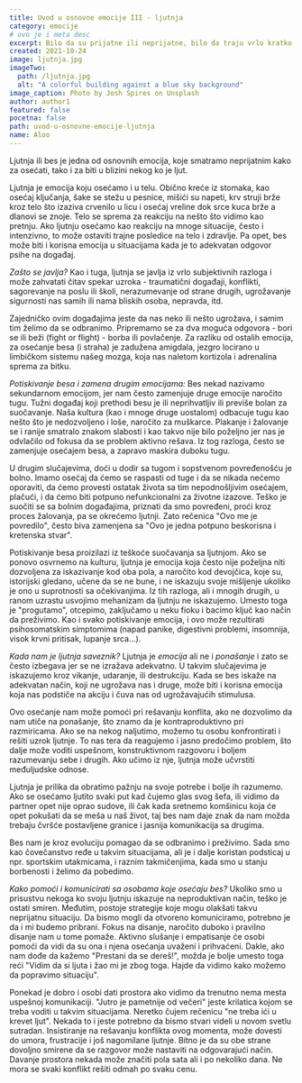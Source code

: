 ```yaml
---
title: Uvod u osnovne emocije III - ljutnja
category: emocije
# ovo je i meta desc
excerpt: Bilo da su prijatne ili neprijatne, bilo da traju vrlo kratko ili duže, naše emocije su ogroman izvor informacija.
created: 2021-10-24
image: ljutnja.jpg
imageTwo:
  path: /ljutnja.jpg
  alt: "A colorful building against a blue sky background"
image_caption: Photo by Josh Spires on Unsplash
author: author1
featured: false
pocetna: false
path: uvod-u-osnovne-emocije-ljutnja
name: Aloo
---
```



Ljutnja ili bes je jedna od osnovnih emocija, koje smatramo neprijatnim kako za osećati, tako i za biti u blizini nekog ko je ljut. 

Ljutnja je emocija koju osećamo i u telu. Obično kreće iz stomaka, kao osećaj ključanja, šake se stežu u pesnice, mišići su napeti, krv struji brže kroz telo što izaziva crvenilo u licu i osećaj vreline dok srce kuca brže a dlanovi se znoje. Telo se sprema za reakciju na nešto što vidimo kao pretnju. Ako ljutnju osećamo kao reakciju na mnoge situacije, često i intenzivno, to može ostaviti trajne posledice na telo i zdravlje. Pa opet, bes može biti i korisna emocija u situacijama kada je to adekvatan odgovor psihe na događaj.

*Zašto se javlja?*    Kao i tuga, ljutnja se javlja iz vrlo subjektivnih razloga i može zahvatati čitav spekar uzroka - traumatični događaji, konflikti, sagorevanje na poslu ili školi, nerazumevanje od strane drugih, ugrožavanje sigurnosti nas samih ili nama bliskih osoba, nepravda, itd. 

Zajedničko ovim događajima jeste da nas neko ili nešto ugrožava, i samim tim želimo da se odbranimo. Pripremamo se za dva moguća odgovora - bori se ili beži (fight or flight) - borba ili povlačenje. Za razliku od ostalih emocija, za osećanje besa (i straha) je zadužena amigdala, jezgro locirano u limbičkom sistemu našeg mozga, koja nas naletom kortizola i adrenalina sprema za bitku.

*Potiskivanje besa i zamena drugim emocijama:*    Bes nekad nazivamo sekundarnom emocijom, jer nam često zamenjuje druge emocije naročito tugu. Tužni događaj koji prethodi besu je ili neprihvatljiv ili previše bolan za suočavanje. Naša kultura (kao i mnoge druge uostalom) odbacuje tugu kao nešto što je nedozvoljeno i loše, naročito za muškarce. Plakanje i žalovanje se i ranije smatralo znakom slabosti i kao takvo nije bilo poželjno jer nas je odvlačilo od fokusa da se problem aktivno rešava. Iz tog razloga, često se zamenjuje osećajem besa, a zapravo maskira duboku tugu.

U drugim slučajevima, doći u dodir sa tugom i sopstvenom povređenošću je bolno. Imamo osećaj da ćemo se raspasti od tuge i da se nikada nećemo oporaviti, da ćemo provesti ostatak života sa tim nepodnošljivim osećajem, plačući, i da ćemo biti potpuno nefunkcionalni za životne izazove. Teško je suočiti se sa bolnim događajima, priznati da smo povređeni, proći kroz proces žalovanja, pa se okrećemo ljutnji. Zato rečenica "Ovo me je povredilo", često biva zamenjena sa "Ovo je jedna potpuno beskorisna i kretenska stvar".

Potiskivanje besa proizilazi iz teškoće suočavanja sa ljutnjom. Ako se ponovo osvrnemo na kulturu, ljutnja je emocija koja često nije poželjna niti dozvoljena za iskazivanje kod oba pola, a naročito kod devojčica, koje su, istorijski gledano, učene da se ne bune, i ne iskazuju svoje mišljenje ukoliko je ono u suprotnosti sa očekivanjima. Iz tih razloga, ali i mnogih drugih, u ranom uzrastu usvojimo mehanizam da ljutnju ne iskazujemo. Umesto toga je "progutamo", otcepimo, zaključamo u neku fioku i bacimo ključ kao način da preživimo. Kao i svako potiskivanje emocija, i ovo može rezultirati psihosomatskim simptomima (napad panike, digestivni problemi, insomnija, visok krvni pritisak, lupanje srca...).

*Kada nam je ljutnja saveznik?*     Ljutnja je *emocija* ali ne i *ponašanje* i zato se često izbegava jer se ne izražava adekvatno. U takvim slučajevima je iskazujemo kroz vikanje, udaranje, ili destrukciju. Kada se bes iskaže na adekvatan način, koji ne ugrožava nas i druge, može biti i korisna emocija koja nas podstiče na akciju i čuva nas od ugrožavajućih stimulusa.

Ovo osećanje nam može pomoći pri rešavanju konflita, ako ne dozvolimo da nam utiče na ponašanje, što znamo da je kontraproduktivno pri razmiricama. Ako se na nekog naljutimo, možemo tu osobu konfrontirati i rešiti uzrok ljutnje. To nas tera da reagujemo i jasno predočimo problem, što dalje može voditi uspešnom, konstruktivnom razgovoru i boljem razumevanju sebe i drugih. Ako učimo iz nje, ljutnja može učvrstiti međuljudske odnose.

Ljutnja je prilika da obratimo pažnju na svoje potrebe i bolje ih razumemo. Ako se osećamo ljutito svaki put kad čujemo glas svog šefa, ili vidimo da partner opet nije oprao sudove, ili čak kada sretnemo komšinicu koja će opet pokušati da se meša u naš život, taj bes nam daje znak da nam možda trebaju čvršće postavljene granice i jasnija komunikacija sa drugima.

Bes nam je kroz evoluciju pomagao da se odbranimo i preživimo. Sada smo kao čovečanstvo ređe u takvim situacijama, ali je i dalje koristan podsticaj u npr. sportskim utakmicama, i raznim takmičenjima, kada smo u stanju borbenosti i želimo da pobedimo.

*Kako pomoći i komunicirati sa osobama koje osećaju bes?* Ukoliko smo u prisustvu nekoga ko svoju ljutnju iskazuje na neproduktivan način, teško je ostati smiren. Međutim, postoje strategije koje mogu olakšati takvu neprijatnu situaciju. Da bismo mogli da otvoreno komuniciramo, potrebno je da i mi budemo pribrani. Fokus na disanje, naročito duboko i pravilno disanje nam u tome pomaže. Aktivno slušanje i empatisanje će osobi pomoći da vidi da su ona i njena osećanja uvaženi i prihvaćeni. Dakle, ako nam dođe da kažemo "Prestani da se dereš!", možda je bolje umesto toga reći "Vidim da si ljuta i žao mi je zbog toga. Hajde da vidimo kako možemo da popravimo situaciju".

Ponekad je dobro i osobi dati prostora ako vidimo da trenutno nema mesta uspešnoj komunikaciji. "Jutro je pametnije od večeri" jeste krilatica kojom se treba voditi u takvim situacijama. Neretko čujem rečenicu "ne treba ići u krevet ljut". Nekada to i jeste potrebno da bismo stvari videli u novom svetlu sutradan. Insistiranje na rešavanju konflikta ovog momenta, može dovesti do umora, frustracije i još nagomilane ljutnje. Bitno je da su obe strane dovoljno smirene da se razgovor može nastaviti na odgovarajući način. Davanje prostora nekada može značiti pola sata ali i po nekoliko dana. Ne mora se svaki konflikt rešiti odmah po svaku cenu.
